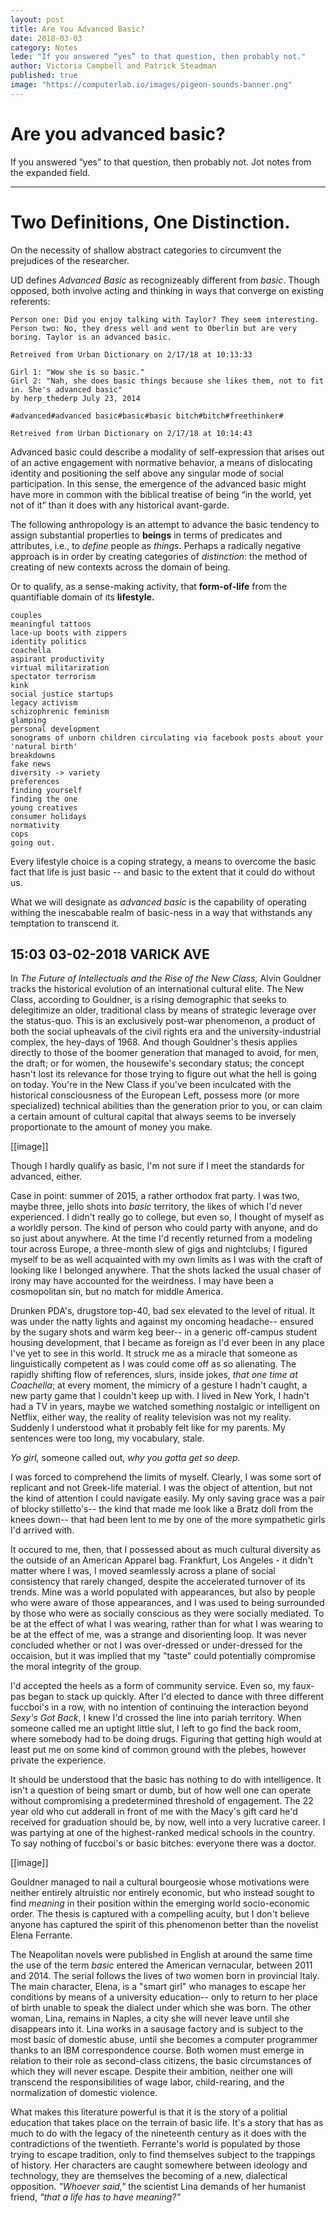 ```yaml
---
layout: post
title: Are You Advanced Basic? 
date: 2018-03-03
category: Notes
lede: "If you answered “yes” to that question, then probably not."
author: Victoria Campbell and Patrick Steadman
published: true
image: "https://computerlab.io/images/pigeon-sounds-banner.png"
---
```


Are you advanced basic? 
======
If you answered “yes” to that question, then probably not. Jot notes from the expanded field. 

---

Two Definitions, One Distinction.
======
On the necessity of shallow abstract categories to circumvent the prejudices of the researcher. 


UD defines *Advanced Basic* as recognizeably different from *basic*. Though opposed, both involve acting and thinking in ways that converge on existing referents: 

```
Person one: Did you enjoy talking with Taylor? They seem interesting. 
Person two: No, they dress well and went to Oberlin but are very boring. Taylor is an advanced basic.

Retreived from Urban Dictionary on 2/17/18 at 10:13:33 

```
```
Girl 1: "Wow she is so basic." 
Girl 2: "Nah, she does basic things because she likes them, not to fit in. She's advanced basic"
by herp_thederp July 23, 2014

#advanced#advanced basic#basic#basic bitch#bitch#freethinker#

Retreived from Urban Dictionary on 2/17/18 at 10:14:43 

```

Advanced basic could describe a modality of self-expression that arises out of an active engagement with normative behavior, a means of dislocating identity and positioning the self above any singular mode of social participation. In this sense, the emergence of the advanced basic might have more in common with the biblical treatise of being “in the world, yet not of it” than it does with any historical avant-garde. 

The following anthropology is an attempt to advance the basic tendency to assign substantial properties to **beings** in terms of predicates and attributes, i.e., to *define* people as *things*. Perhaps a radically negative approach is in order by creating categories of *distinction*: the method of creating of new contexts across the domain of being. 

Or to qualify, as a sense-making activity, that **form-of-life** from the quantifiable domain of its **lifestyle.** 


```chain purses
couples
meaningful tattoos
lace-up boots with zippers
identity politics
coachella
aspirant productivity
virtual militarization
spectator terrorism
kink
social justice startups
legacy activism
schizophrenic feminism
glamping
personal development
sonograms of unborn children circulating via facebook posts about your 'natural birth'
breakdowns
fake news
diversity -> variety
preferences
finding yourself
finding the one
young creatives
consumer holidays
normativity
cops
going out.
``` 


Every lifestyle choice is a coping strategy, a means to overcome the basic fact that life is just basic -- and basic to the extent that it could do without us. 

What we will designate as *advanced basic* is the capability of operating withing the inescabable realm of basic-ness in a way that withstands any temptation to transcend it. 

>

15:03 03-02-2018 VARICK AVE 
  ------

>




In *The Future of Intellectuals and the Rise of the New Class,* Alvin Gouldner tracks the historical evolution of an international cultural elite. The New Class, according to Gouldner, is a rising demographic that seeks to delegitimize an older, traditional class by means of strategic leverage over the status-quo. This is an exclusively post-war phenomenon, a product of both the social upheavals of the civil rights era and the university-industrial complex, the hey-days of 1968. And though Gouldner's thesis applies directly to those of the boomer generation that managed to avoid, for men, the draft; or for women, the housewife's secondary status; the concept hasn't lost its relevance for those trying to figure out what the hell is going on today. You're in the New Class if you've been inculcated with the historical consciousness of the European Left, possess more (or more specialized) technical abilities than the generation prior to you, or can claim a certain amount of cultural capital that always seems to be inversely proportionate to the amount of money you make. 

[[image]]

Though I hardly qualify as basic, I'm not sure if I meet the standards for advanced, either. 

Case in point: summer of 2015, a rather orthodox frat party. I was two, maybe three, jello shots into *basic* territory, the likes of which I'd never experienced.  I didn't really go to college, but even so, I thought of myself as a worldly person. The kind of person who could party with anyone, and do so just about anywhere. At the time I'd recently returned from a modeling tour across Europe, a three-month slew of gigs and nightclubs; I figured myself to be as well acquainted with my own limits as I was with the craft of looking like I belonged anywhere. That the shots lacked the usual chaser of irony may have accounted for the weirdness. I may have been a cosmopolitan sin, but no match for middle America. 

Drunken PDA's, drugstore top-40, bad sex elevated to the level of ritual. It was under the natty lights and against my oncoming headache-- ensured by the sugary shots and warm keg beer-- in a generic off-campus student housing development, that I became as foreign as I'd ever been in any place I've yet to see in this world. It struck me as a miracle that someone as linguistically competent as I was could come off as so alienating. The rapidly shifting flow of references, slurs, inside jokes, *that one time at Coachella*; at every moment, the mimicry of a gesture I hadn't caught, a new party game that I couldn't keep up with. I lived in New York, I hadn't had a TV in years, maybe we watched something nostalgic or intelligent on Netflix, either way, the reality of reality television was not my reality. Suddenly I understood what it probably felt like for my parents. My sentences were too long, my vocabulary, stale. 

*Yo girl,* someone called out, *why you gotta get so deep.* 

I was forced to comprehend the limits of myself. Clearly, I was some sort of replicant and not Greek-life material. I was the object of attention, but not the kind of attention I could navigate easily. My only saving grace was a pair of blocky stilletto's-- the kind that made me look like a Bratz doll from the knees down-- that had been lent to me by one of the more sympathetic girls I'd arrived with. 

It occured to me, then, that I possessed about as much cultural diversity as the outside of an American Apparel bag. Frankfurt, Los Angeles - it didn't matter where I was, I moved seamlessly across a plane of social consistency that rarely changed, despite the accelerated turnover of its trends. Mine was a world populated with appearances, but also by people who were aware of those appearances, and I was used to being surrounded by those who were as socially conscious as they were socially mediated. To be at the effect of what I was wearing, rather than for what I was wearing to be at the effect of me, was a strange and disorienting loop. It was never concluded whether or not I was over-dressed or under-dressed for the occaision, but it was implied that my "taste" could potentially compromise the moral integrity of the group. 

I'd accepted the heels as a form of community service. Even so, my faux-pas began to stack up quickly. After I'd elected to dance with three different fuccboi's in a row, with no intention of continuing the interaction beyond *Sexy's Got Back*, I knew I'd crossed the line into pariah territory. When someone called me an uptight little slut, I left to go find the back room, where somebody had to be doing drugs. Figuring that getting high would at least put me on some kind of common ground with the plebes, however private the experience. 

It should be understood that the basic has nothing to do with intelligence. It isn't a question of being smart or dumb, but of how well one can operate without compromising a predetermined threshold of engagement. The 22 year old who cut adderall in front of me with the Macy's gift card he'd received for graduation should be, by now, well into a very lucrative career. I was partying at one of the highest-ranked medical schools in the country. To say nothing of fuccboi's or basic bitches: everyone there was a doctor. 

[[image]]

Gouldner managed to nail a cultural bourgeosie whose motivations were neither entirely altruistic nor entirely economic, but who instead sought to find *meaning* in their position within the emerging world socio-economic order. The thesis is captured with a compelling acuity, but I don't believe anyone has captured the spirit of this phenomenon better than the novelist Elena Ferrante. 

The Neapolitan novels were published in English at around the same time the use of the term *basic* entered the American vernacular, between 2011 and 2014. The serial follows the lives of two women born in provincial Italy. The main character, Elena, is a "smart girl" who manages to escape her conditions by means of a university education-- only to return to her place of birth unable to speak the dialect under which she was born. The other woman, Lina, remains in Naples, a city she will never leave until she disappears into it. Lina works in a sausage factory and is subject to the most basic of domestic abuse, until she becomes a computer programmer thanks to an IBM correspondence course. Both women must emerge in relation to their role as second-class citizens, the basic circumstances of which they will never escape. Despite their ambition, neither one will transcend the responsibilities of wage labor, child-rearing, and the normalization of domestic violence. 

What makes this literature powerful is that it is the story of a politial education that takes place on the terrain of basic life. It's a story that has as much to do with the legacy of the nineteenth century as it does with the contradictions of the twentieth. Ferrante's world is populated by those trying to escape tradition, only to find themselves subject to the trappings of history. Her characters are caught somewhere between ideology and technology, they are themselves the becoming of a new, dialectical opposition. *"Whoever said,"* the scientist Lina demands of her humanist friend, *"that a life has to have meaning?"* 

























